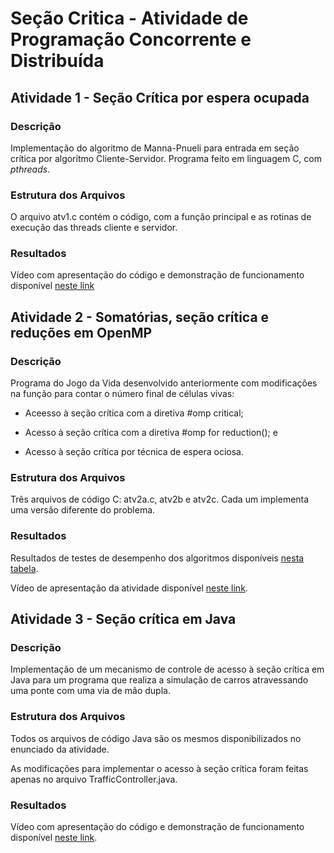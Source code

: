 # Seção Critica - Atividade de Programação Concorrente e Distribuída

## Atividade 1 - Seção Crítica por espera ocupada

### Descrição
Implementação do algoritmo de Manna-Pnueli para entrada em seção crítica por algorítmo Cliente-Servidor. Programa feito em linguagem C, com *pthreads*.

### Estrutura dos Arquivos
O arquivo atv1.c contém o código, com a função principal e as rotinas de execução das threads cliente e servidor.

### Resultados
Vídeo com apresentação do código e demonstração de funcionamento disponível [neste link](https://drive.google.com/file/d/11a8Vw6DVxDkdMKTGSY1kVSW-U-aSXVou/view?usp=sharing)

## Atividade 2 - Somatórias, seção crítica e reduções em OpenMP

### Descrição
Programa do Jogo da Vida desenvolvido anteriormente com modificações na função para contar o número final de células vivas:

* Aceesso à seção crítica com a diretiva #omp critical;

* Acesso à seção crítica com a diretiva #omp for reduction(); e

* Acesso à seção crítica por técnica de espera ociosa.

### Estrutura dos Arquivos
Três arquivos de código C: atv2a.c, atv2b e atv2c. Cada um implementa uma versão diferente do problema.

### Resultados

Resultados de testes de desempenho dos algoritmos disponíveis [nesta tabela](https://docs.google.com/spreadsheets/d/16o27xuvXdSmpG5fCJlWaGSRbCcFKOR3HsqPyBu2SL1Q/edit?usp=sharing).

Vídeo de apresentação da atividade disponível [neste link](https://drive.google.com/file/d/1Uq_cm8ZaufAYehSPdgLokcAVv3KjN451/view?usp=sharing).

## Atividade 3 - Seção crítica em Java

### Descrição
Implementação de um mecanismo de controle de acesso à seção crítica em Java para um programa que realiza a simulação de carros atravessando uma ponte com uma via de mão dupla.

### Estrutura dos Arquivos
Todos os arquivos de código Java são os mesmos disponibilizados no enunciado da atividade. 

As modificações para implementar o acesso à seção crítica foram feitas apenas no arquivo TrafficController.java.

### Resultados

Vídeo com apresentação do código e demonstração de funcionamento disponível [neste link](https://drive.google.com/file/d/1QfD8UwH4l-jGp1S_kJGKMAxfXHZ7o0K0/view?usp=sharing).